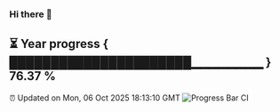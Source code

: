 ### Hi there 👋
⏳ Year progress { ██████████████████████▁▁▁▁▁▁▁▁ } 76.37 %
---
⏰ Updated on Mon, 06 Oct 2025 18:13:10 GMT
![Progress Bar CI](https://github.com/Moyi321/Moyi321/workflows/Progress%20Bar%20CI/badge.svg)

